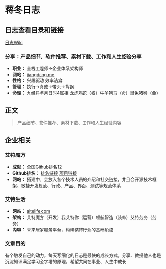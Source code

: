 # 蒋冬日志

## 日志查看目录和链接
[日志Wiki](https://github.com/jiangdongGitHub/jiangdong/wiki)

### 分享：产品细节、软件推荐、素材下载、工作和人生经验分享

* **职业：** 全栈工程师->企业体系架构师
* **网站：** [jiangdong.me](http://jiangdong.me)
* **性格：** 兴趣驱动 效率洁癖
* **管理：** 执行->真诚->带头->背锅
* **命理：** 九经丹年月日时4属相 龙虎鸡蛇（权）牛羊狗马（命）鼠兔猪猴（金）

## 正文
>产品细节、软件推荐、素材下载、工作和人生经验内容

## 企业相关
 
### 艾特魔方
* **成就：** 全国Github排名12
* **Github排名：** [排名链接](http://git-awards.com/users/jessyancoding) [项目链接](https://github.com/JessYanCoding)
* **网站：** 搭建中，会放入各个技术人员的介绍和社交链接，并且会开源技术框架、敏捷开发规范、行政、产品、界面、测试等规范体系

### 艾特生活
* **网站：** [aitelife.com](http://aitelife.com)
* **架构：** 艾特魔方（开发）我艾特你（运营）领航智造（装修）艾特劳务（劳务）
* **内容：** 未来居家服务平台，构建装饰行业的基础设施

### 文章目的
有个触发自己的动力，每天写细化的日志是最快的成长方式，分享、教授他人也是沉淀知识满足学习金字塔的原理，希望共同在事业、人生中成长

